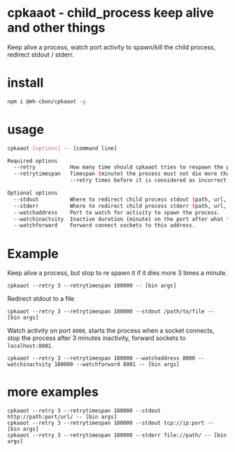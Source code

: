 # cpkaaot - child_process keep alive and other things

Keep alive a process, watch port activity to spawn/kill the child process, redirect stdout / stderr.

# install

```sh
npm i @mh-cbon/cpkaaot -g
```

# usage

```sh
cpkaaot [options] -- [command line]

Required options
  --retry           How many time should cpkaaot tries to respawn the process.
  --retrytimespan   Timespan (minute) the process must not die more than
                    --retry times before it is considered as incorrect.

Optional options
  --stdout          Where to redirect child process stdout (path, url, tcp).
  --stderr          Where to redirect child process stderr (path, url, tcp).
  --watchaddress    Port to watch for activity to spawn the process.
  --watchinactvity  Inactive duration (minute) on the port after what the process is killed.
  --watchforward    Forward connect sockets to this address.
```

# Example

Keep alive a process, but stop to re spawn it if it dies more 3 times a minute.

`cpkaaot --retry 3 --retrytimespan 180000 -- [bin args]`

Redirect stdout to a file

`cpkaaot --retry 3 --retrytimespan 180000 --stdout /path/to/file -- [bin args]`

Watch activity on port `8000`,
starts the process when a socket connects,
stop the process after 3 minutes inactivity,
forward sockets to `localhost:8001`.

`cpkaaot --retry 3 --retrytimespan 180000 --watchaddress 8000 --watchinactvity 180000 --watchforward 8001 -- [bin args]`

# more examples

```
cpkaaot --retry 3 --retrytimespan 180000 --stdout http://path:port/url/ -- [bin args]
cpkaaot --retry 3 --retrytimespan 180000 --stdout tcp://ip:port -- [bin args]
cpkaaot --retry 3 --retrytimespan 180000 --stderr file://path/ -- [bin args]

```
